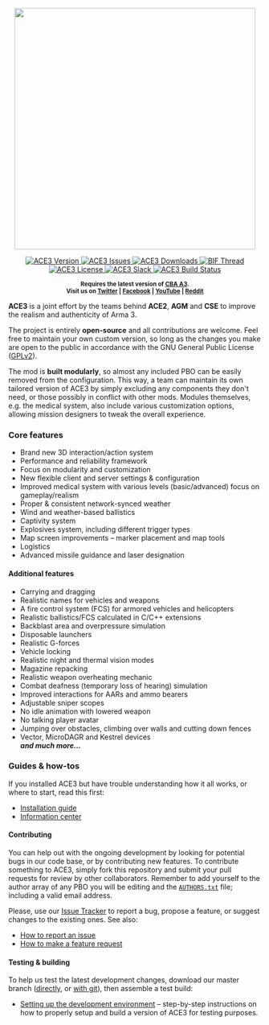 <p align="center">
    <img src="https://github.com/acemod/ACE3/raw/master/extras/assets/logo/black/ACE3-Logo.jpg" width="480">
</p>

<p align="center">
    <a href="https://github.com/acemod/ACE3/releases/latest">
        <img src="https://img.shields.io/badge/Version-3.7.0-blue.svg?style=flat-square" alt="ACE3 Version">
    </a>
    <a href="https://github.com/acemod/ACE3/issues">
        <img src="https://img.shields.io/github/issues-raw/acemod/ACE3.svg?style=flat-square&label=Issues" alt="ACE3 Issues">
    </a>
    <a href="https://github.com/acemod/ACE3/releases">
        <img src="https://img.shields.io/github/downloads/acemod/ACE3/total.svg?style=flat-square&label=Downloads" alt="ACE3 Downloads">
    </a>
    <a href="https://forums.bistudio.com/topic/181341-ace3-a-collaborative-merger-between-agm-cse-and-ace/?p=2859670">
        <img src="https://img.shields.io/badge/BIF-Thread-lightgrey.svg?style=flat-square" alt="BIF Thread">
    </a>
    <a href="https://github.com/acemod/ACE3/blob/master/LICENSE">
        <img src="https://img.shields.io/badge/License-GPLv2-red.svg?style=flat-square" alt="ACE3 License">
    </a>
    <a href="http://slackin.ace3mod.com/">
        <img src="http://slackin.ace3mod.com/badge.svg?style=flat-square&label=Slack" alt="ACE3 Slack">
    </a>
    <a href="https://travis-ci.org/acemod/ACE3">
        <img src="https://img.shields.io/travis/acemod/ACE3.svg?style=flat-square&label=Build" alt="ACE3 Build Status">
    </a>
</p>

<p align="center">
    <sup><strong>Requires the latest version of <a href="https://github.com/CBATeam/CBA_A3/releases">CBA A3</a>.<br/>
    Visit us on <a href="https://twitter.com/ACE3Mod">Twitter</a> | <a href="https://www.facebook.com/ACE3Mod">Facebook</a> | <a href="https://www.youtube.com/c/ACE3Mod">YouTube</a> | <a href="http://www.reddit.com/r/arma/search?q=ACE&restrict_sr=on&sort=new&t=all">Reddit</a></strong></sup>
</p>

**ACE3** is a joint effort by the teams behind **ACE2**, **AGM** and **CSE** to improve the realism and authenticity of Arma 3.

The project is entirely **open-source** and all contributions are welcome. Feel free to maintain your own custom version, so long as the changes you make are open to the public in accordance with the GNU General Public License ([GPLv2](https://github.com/acemod/ACE3/blob/master/LICENSE)).

The mod is **built modularly**, so almost any included PBO can be easily removed from the configuration. This way, a team can maintain its own tailored version of ACE3 by simply excluding any components they don't need, or those possibly in conflict with other mods. Modules themselves, e.g. the medical system, also include various customization options, allowing mission designers to tweak the overall experience.

### Core features
- Brand new 3D interaction/action system
- Performance and reliability framework
- Focus on modularity and customization
- New flexible client and server settings & configuration
- Improved medical system with various levels (basic/advanced) focus on gameplay/realism
- Proper & consistent network-synced weather
- Wind and weather-based ballistics
- Captivity system
- Explosives system, including different trigger types
- Map screen improvements – marker placement and map tools
- Logistics
- Advanced missile guidance and laser designation

#### Additional features
- Carrying and dragging
- Realistic names for vehicles and weapons
- A fire control system (FCS) for armored vehicles and helicopters
- Realistic ballistics/FCS calculated in C/C++ extensions
- Backblast area and overpressure simulation
- Disposable launchers
- Realistic G-forces
- Vehicle locking
- Realistic night and thermal vision modes
- Magazine repacking
- Realistic weapon overheating mechanic
- Combat deafness (temporary loss of hearing) simulation
- Improved interactions for AARs and ammo bearers
- Adjustable sniper scopes
- No idle animation with lowered weapon
- No talking player avatar
- Jumping over obstacles, climbing over walls and cutting down fences
- Vector, MicroDAGR and Kestrel devices<br>
***and much more...***

### Guides & how-tos
If you installed ACE3 but have trouble understanding how it all works, or where to start, read this first:
- [Installation guide](http://ace3mod.com/wiki/user/installation-guide.html)
- [Information center](http://ace3mod.com/wiki/user/information-center.html)

#### Contributing
You can help out with the ongoing development by looking for potential bugs in our code base, or by contributing new features. To contribute something to ACE3, simply fork this repository and submit your pull requests for review by other collaborators. Remember to add yourself to the author array of any PBO you will be editing and the [`AUTHORS.txt`](https://github.com/acemod/ACE3/blob/master/AUTHORS.txt) file; including a valid email address.

Please, use our [Issue Tracker](https://github.com/acemod/ACE3/issues) to report a bug, propose a feature, or suggest changes to the existing ones. See also:
- [How to report an issue](http://ace3mod.com/wiki/user/how-to-report-an-issue.html)
- [How to make a feature request](http://ace3mod.com/wiki/user/how-to-make-a-feature-request.html)

#### Testing & building
To help us test the latest development changes, download our master branch ([directly](https://github.com/acemod/ACE3/archive/master.zip), or [with git](https://help.github.com/articles/fetching-a-remote/)), then assemble a test build:
- [Setting up the development environment](http://ace3mod.com/wiki/development/setting-up-the-development-environment.html) – step-by-step instructions on how to properly setup and build a version of ACE3 for testing purposes.
